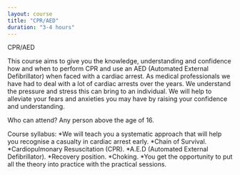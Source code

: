 ```yaml
---
layout: course
title: "CPR/AED"
duration: "3-4 hours"
---
```


CPR/AED

This course aims to give you the knowledge, understanding and confidence how and when to perform CPR and use an AED (Automated External Defibrillator) when faced with a cardiac arrest.  As medical professionals we have had to deal with a lot of cardiac arrests over the years. We understand the pressure and stress this can bring to an individual. We will help to alleviate your fears and anxieties you may have by raising your confidence and understanding.

Who can attend?
Any person above the age of 16.

Course syllabus:
*We will teach you a systematic approach that will  help you recognise a casualty in cardiac arrest early.
*Chain of Survival.
*Cardiopulmonary Resuscitation (CPR).
*A.E.D (Automated External Defibrillator).
*Recovery position.
*Choking.
*You get the opportunity to put all the theory into practice with the practical sessions.
